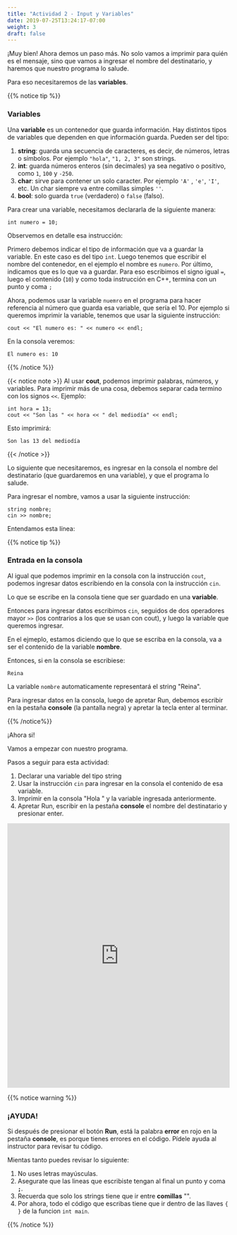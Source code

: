 ```yaml
---
title: "Actividad 2 - Input y Variables"
date: 2019-07-25T13:24:17-07:00
weight: 3
draft: false
---
```


¡Muy bien! Ahora demos un paso más. 
No solo vamos a imprimir para quién es el mensaje, sino que vamos a ingresar el nombre del destinatario, y haremos que nuestro programa lo salude.

Para eso necesitaremos de las **variables**.


{{% notice tip %}}

### Variables

Una **variable** es un contenedor que guarda información.
Hay distintos tipos de variables que dependen en que información guarda. Pueden ser del tipo: 
1. **string**: guarda una secuencia de caracteres, es decir, de números, letras o símbolos. Por ejemplo `"hola"`, `"1, 2, 3"` son strings. 
2. **int**: guarda números enteros (sin decimales) ya sea negativo o positivo, como `1`, `100` y `-250`. 
3. **char**: sirve para contener un solo caracter. Por ejemplo `'A'` , `'e'`, `'I'`, etc. Un char siempre va entre comillas simples `''`.
4. **bool**: solo guarda `true` (verdadero) o `false` (falso).

Para crear una variable, necesitamos declararla de la siguiente manera:
```
int numero = 10;
```
Observemos en detalle esa instrucción:

Primero debemos indicar el tipo de información que va a guardar la variable. En este caso es del tipo `int`. Luego tenemos que escribir el nombre del contenedor, en el ejemplo el nombre es `numero`. Por último, indicamos que es lo que va a guardar. Para eso escribimos el signo igual `=`, luego el contenido (`10`) y como toda instrucción en C++, termina con un punto y coma `;`

Ahora, podemos usar la variable `nuemro` en el programa para hacer referencia al número que guarda esa variable, que sería el 10. Por ejemplo si queremos imprimir la variable, tenemos que usar la siguiente instrucción:

```
cout << "El numero es: " << numero << endl;
```
 
En la consola veremos:

```
El numero es: 10
```
{{% /notice %}}

{{< notice note >}}
Al usar **cout**, podemos imprimir palabras, números, y variables.
Para imprimir más de una cosa, debemos separar cada termino con los signos `<<`.
Ejemplo: 
```
int hora = 13;
cout << "Son las " << hora << " del mediodía" << endl;
```
Esto imprimirá: 
```
Son las 13 del mediodía
```
{{< /notice >}}

Lo siguiente que necesitaremos, es ingresar en la consola el nombre del destinatario (que guardaremos en una variable), y que el programa lo salude.

Para ingresar el nombre, vamos a usar la siguiente instrucción:
```
string nombre;
cin >> nombre;
```
Entendamos esta línea:

{{% notice tip %}}

### Entrada en la consola

Al igual que podemos imprimir en la consola con la instrucción `cout`, podemos ingresar datos escribiendo en la consola con la instrucción `cin`.

Lo que se escribe en la consola tiene que ser guardado en una **variable**. 

Entonces para ingresar datos escribimos `cin`, seguidos de dos operadores mayor `>>` (los contrarios a los que se usan con cout), y luego la variable que queremos ingresar.

En el ejmeplo, estamos diciendo que lo que se escriba en la consola, va a ser el contenido de la variable **nombre**.

Entonces, si en la consola se escribiese: 
```
Reina
```
La variable `nombre` automaticamente representará el string "Reina".

Para ingresar datos en la consola, luego de apretar Run, debemos escribir en la pestaña **console** (la pantalla negra) y apretar la tecla enter al terminar.

{{% /notice%}}

¡Ahora si!

Vamos a empezar con nuestro programa.

Pasos a seguir para esta actividad:

1. Declarar una variable del tipo string
2. Usar la instrucción `cin` para ingresar en la consola el contenido de esa variable.
3. Imprimir en la consola "Hola " y la variable ingresada anteriormente.
4. Apretar Run, escribir en la pestaña **console** el nombre del destinatario y presionar enter.


<iframe height="600px" width="100%" src="https://replit.com/@nuevofoundation/activity-2?lite=true#main.cpp" scrolling="no" frameborder="no" allowtransparency="true" allowfullscreen="true" sandbox="allow-forms allow-pointer-lock allow-popups allow-same-origin allow-scripts allow-modals"></iframe>

{{% notice warning %}}

### ¡AYUDA! 

Si después de presionar el botón **Run**, está la palabra **error** en rojo en la pestaña **console**, es porque tienes errores en el código. Pídele ayuda al instructor para revisar tu código.

Mientas tanto puedes revisar lo siguiente:

1. No uses letras mayúsculas.
2. Asegurate que las lineas que escribiste tengan al final un punto y coma **`;`**.
3. Recuerda que solo los strings tiene que ir entre **comillas** "".
4. Por ahora, todo el código que escribas tiene que ir dentro de las llaves `{ }` de la funcion  `int main`. 

{{% /notice %}}


